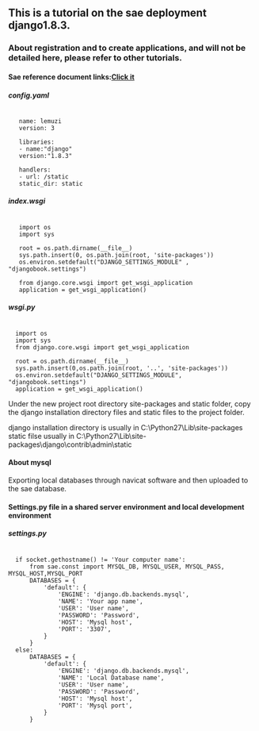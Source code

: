 ## This is a tutorial on the sae deployment django1.8.3.
### About registration and to create applications, and will not be detailed here, please refer to other tutorials.
  
####  Sae reference document links:[Click it](http://www.sinacloud.com/doc/sae/python/tutorial.html#shi-yong-web-kai-fa-kuang-jia) 

##### config.yaml
<pre><code>
   name: lemuzi
   version: 3
     
   libraries:
   - name:"django"
   version:"1.8.3"
     
   handlers:
   - url: /static
   static_dir: static
</code></pre>
  
##### index.wsgi
<pre><code>
   import os
   import sys
   
   root = os.path.dirname(__file__)
   sys.path.insert(0, os.path.join(root, 'site-packages'))
   os.environ.setdefault("DJANGO_SETTINGS_MODULE" , "djangobook.settings")
   
   from django.core.wsgi import get_wsgi_application  
   application = get_wsgi_application()
</code></pre>
   
##### wsgi.py
<pre><code>
  import os
  import sys
  from django.core.wsgi import get_wsgi_application
  
  root = os.path.dirname(__file__)
  sys.path.insert(0,os.path.join(root, '..', 'site-packages'))
  os.environ.setdefault("DJANGO_SETTINGS_MODULE", "djangobook.settings")
  application = get_wsgi_application()
</code></pre>

Under the new project root directory site-packages and static folder, copy the django installation directory files and static files to the project folder.

django installation directory is usually in C:\Python27\Lib\site-packages  
static filse usually in C:\Python27\Lib\site-packages\django\contrib\admin\static

#### About mysql
Exporting local databases through navicat software and then uploaded to the sae database.  

#### Settings.py file in a shared server environment and local development environment
##### settings.py
<pre><code>
  if socket.gethostname() != 'Your computer name':
      from sae.const import MYSQL_DB, MYSQL_USER, MYSQL_PASS, MYSQL_HOST,MYSQL_PORT 
      DATABASES = {
          'default': {
              'ENGINE': 'django.db.backends.mysql',
              'NAME': 'Your app name',
              'USER': 'User name',
              'PASSWORD': 'Password',
              'HOST': 'Mysql host',
              'PORT': '3307',
          }
      }
  else:
      DATABASES = {
          'default': {
              'ENGINE': 'django.db.backends.mysql',
              'NAME': 'Local Database name',
              'USER': 'User name',
              'PASSWORD': 'Password',
              'HOST': 'Mysql host',
              'PORT': 'Mysql port',
          }
      }
</code></pre>
